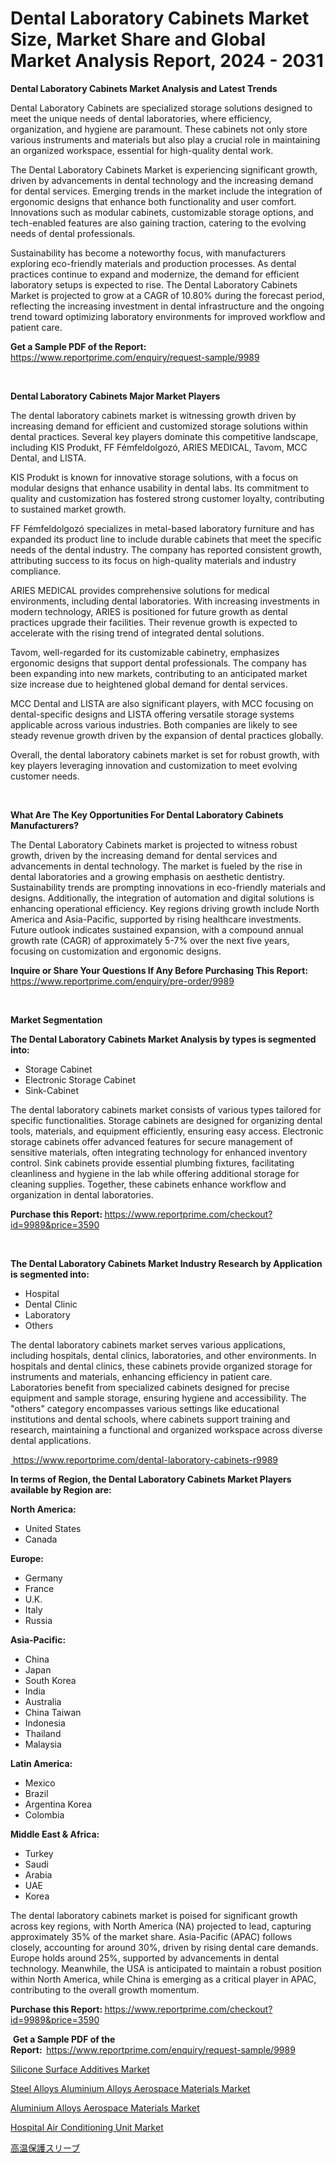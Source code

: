 <p><h1>Dental Laboratory Cabinets Market Size, Market Share and Global Market Analysis Report, 2024 - 2031</h1></p><p><strong>Dental Laboratory Cabinets Market Analysis and Latest Trends</strong></p>
<p><p>Dental Laboratory Cabinets are specialized storage solutions designed to meet the unique needs of dental laboratories, where efficiency, organization, and hygiene are paramount. These cabinets not only store various instruments and materials but also play a crucial role in maintaining an organized workspace, essential for high-quality dental work.</p><p>The Dental Laboratory Cabinets Market is experiencing significant growth, driven by advancements in dental technology and the increasing demand for dental services. Emerging trends in the market include the integration of ergonomic designs that enhance both functionality and user comfort. Innovations such as modular cabinets, customizable storage options, and tech-enabled features are also gaining traction, catering to the evolving needs of dental professionals.</p><p>Sustainability has become a noteworthy focus, with manufacturers exploring eco-friendly materials and production processes. As dental practices continue to expand and modernize, the demand for efficient laboratory setups is expected to rise. The Dental Laboratory Cabinets Market is projected to grow at a CAGR of 10.80% during the forecast period, reflecting the increasing investment in dental infrastructure and the ongoing trend toward optimizing laboratory environments for improved workflow and patient care.</p></p>
<p><strong>Get a Sample PDF of the Report:&nbsp;</strong> <a href="https://www.reportprime.com/enquiry/request-sample/9989">https://www.reportprime.com/enquiry/request-sample/9989</a></p>
<p>&nbsp;</p>
<p><strong>Dental Laboratory Cabinets Major Market Players</strong></p>
<p><p>The dental laboratory cabinets market is witnessing growth driven by increasing demand for efficient and customized storage solutions within dental practices. Several key players dominate this competitive landscape, including KIS Produkt, FF Fémfeldolgozó, ARIES MEDICAL, Tavom, MCC Dental, and LISTA.</p><p>KIS Produkt is known for innovative storage solutions, with a focus on modular designs that enhance usability in dental labs. Its commitment to quality and customization has fostered strong customer loyalty, contributing to sustained market growth.</p><p>FF Fémfeldolgozó specializes in metal-based laboratory furniture and has expanded its product line to include durable cabinets that meet the specific needs of the dental industry. The company has reported consistent growth, attributing success to its focus on high-quality materials and industry compliance.</p><p>ARIES MEDICAL provides comprehensive solutions for medical environments, including dental laboratories. With increasing investments in modern technology, ARIES is positioned for future growth as dental practices upgrade their facilities. Their revenue growth is expected to accelerate with the rising trend of integrated dental solutions.</p><p>Tavom, well-regarded for its customizable cabinetry, emphasizes ergonomic designs that support dental professionals. The company has been expanding into new markets, contributing to an anticipated market size increase due to heightened global demand for dental services.</p><p>MCC Dental and LISTA are also significant players, with MCC focusing on dental-specific designs and LISTA offering versatile storage systems applicable across various industries. Both companies are likely to see steady revenue growth driven by the expansion of dental practices globally.</p><p>Overall, the dental laboratory cabinets market is set for robust growth, with key players leveraging innovation and customization to meet evolving customer needs.</p></p>
<p>&nbsp;</p>
<p><strong>What Are The Key Opportunities For Dental Laboratory Cabinets Manufacturers?</strong></p>
<p><p>The Dental Laboratory Cabinets market is projected to witness robust growth, driven by the increasing demand for dental services and advancements in dental technology. The market is fueled by the rise in dental laboratories and a growing emphasis on aesthetic dentistry. Sustainability trends are prompting innovations in eco-friendly materials and designs. Additionally, the integration of automation and digital solutions is enhancing operational efficiency. Key regions driving growth include North America and Asia-Pacific, supported by rising healthcare investments. Future outlook indicates sustained expansion, with a compound annual growth rate (CAGR) of approximately 5-7% over the next five years, focusing on customization and ergonomic designs.</p></p>
<p><strong>Inquire or Share Your Questions If Any Before Purchasing This Report:</strong> <a href="https://www.reportprime.com/enquiry/pre-order/9989">https://www.reportprime.com/enquiry/pre-order/9989</a></p>
<p>&nbsp;</p>
<p><strong>Market Segmentation</strong></p>
<p><strong>The Dental Laboratory Cabinets Market Analysis by types is segmented into:</strong></p>
<p><ul><li>Storage Cabinet</li><li>Electronic Storage Cabinet</li><li>Sink-Cabinet</li></ul></p>
<p><p>The dental laboratory cabinets market consists of various types tailored for specific functionalities. Storage cabinets are designed for organizing dental tools, materials, and equipment efficiently, ensuring easy access. Electronic storage cabinets offer advanced features for secure management of sensitive materials, often integrating technology for enhanced inventory control. Sink cabinets provide essential plumbing fixtures, facilitating cleanliness and hygiene in the lab while offering additional storage for cleaning supplies. Together, these cabinets enhance workflow and organization in dental laboratories.</p></p>
<p><strong>Purchase this Report:&nbsp;</strong><a href="https://www.reportprime.com/checkout?id=9989&price=3590">https://www.reportprime.com/checkout?id=9989&price=3590</a></p>
<p>&nbsp;</p>
<p><strong>The Dental Laboratory Cabinets Market Industry Research by Application is segmented into:</strong></p>
<p><ul><li>Hospital</li><li>Dental Clinic</li><li>Laboratory</li><li>Others</li></ul></p>
<p><p>The dental laboratory cabinets market serves various applications, including hospitals, dental clinics, laboratories, and other environments. In hospitals and dental clinics, these cabinets provide organized storage for instruments and materials, enhancing efficiency in patient care. Laboratories benefit from specialized cabinets designed for precise equipment and sample storage, ensuring hygiene and accessibility. The "others" category encompasses various settings like educational institutions and dental schools, where cabinets support training and research, maintaining a functional and organized workspace across diverse dental applications.</p></p>
<p><a href="https://www.reportprime.com/dental-laboratory-cabinets-r9989">&nbsp;https://www.reportprime.com/dental-laboratory-cabinets-r9989</a></p>
<p><strong>In terms of Region, the Dental Laboratory Cabinets Market Players available by Region are:</strong></p>
<p>
    <p> <strong> North America: </strong>
        <ul>
            <li>United States</li>
            <li>Canada</li>
        </ul>
        </p> 
    <p> <strong> Europe: </strong>
        <ul>
            <li>Germany</li>
            <li>France</li>
            <li>U.K.</li>
            <li>Italy</li>
            <li>Russia</li>
        </ul>
        </p> 
    <p> <strong> Asia-Pacific: </strong>
        <ul>
            <li>China</li>
            <li>Japan</li>
            <li>South Korea</li>
            <li>India</li>
            <li>Australia</li>
            <li>China Taiwan</li>
            <li>Indonesia</li>
            <li>Thailand</li>
            <li>Malaysia</li>
        </ul>
        </p> 
    <p> <strong> Latin America: </strong>
        <ul>
            <li>Mexico</li>
            <li>Brazil</li>
            <li>Argentina Korea</li>
            <li>Colombia</li>
        </ul>
        </p> 
    <p> <strong> Middle East & Africa: </strong>
        <ul>
            <li>Turkey</li>
            <li>Saudi</li>
            <li>Arabia</li>
            <li>UAE</li>
            <li>Korea</li>
        </ul>
    </p>
    </p>
<p><p>The dental laboratory cabinets market is poised for significant growth across key regions, with North America (NA) projected to lead, capturing approximately 35% of the market share. Asia-Pacific (APAC) follows closely, accounting for around 30%, driven by rising dental care demands. Europe holds around 25%, supported by advancements in dental technology. Meanwhile, the USA is anticipated to maintain a robust position within North America, while China is emerging as a critical player in APAC, contributing to the overall growth momentum.</p></p>
<p><strong>Purchase this Report: </strong><a href="https://www.reportprime.com/checkout?id=9989&price=3590">https://www.reportprime.com/checkout?id=9989&price=3590</a></p>
<p>&nbsp;<strong>Get a Sample PDF of the Report:&nbsp;&nbsp;</strong><a href="https://www.reportprime.com/enquiry/request-sample/9989">https://www.reportprime.com/enquiry/request-sample/9989</a></p>
<p><strong></strong></p>
<p><p><a href="https://issuu.com/reportprime-2/docs/silicone-surface-additives-market-s_95e3458d069e87">Silicone Surface Additives Market</a></p><p><a href="https://medium.com/@paaboudi9k/the-steel-alloys-aluminium-alloys-aerospace-materials-market-is-anticipated-to-experience-ebeb0c7099c3">Steel Alloys Aluminium Alloys Aerospace Materials Market</a></p><p><a href="https://medium.com/@paaboudi9k/the-aluminium-alloys-aerospace-materials-market-prioritizes-cost-control-and-efficiency-e74b8cb2f0d4">Aluminium Alloys Aerospace Materials Market</a></p><p><a href="https://issuu.com/reportprime-2/docs/hospital-air-conditioning-unit-mark_bd5069af42a977">Hospital Air Conditioning Unit Market</a></p><p><a href="https://medium.com/@americahilario/high-temperature-protection-sleeve-market-%E3%81%AF-%E3%82%B3%E3%82%B9%E3%83%88%E7%AE%A1%E7%90%86%E3%81%A8%E5%8A%B9%E7%8E%87%E5%90%91%E4%B8%8A%E3%82%92%E5%84%AA%E5%85%88%E3%81%97%E3%81%BE%E3%81%99-%E3%81%95%E3%82%89%E3%81%AB-%E5%A0%B1%E5%91%8A%E6%9B%B8%E3%81%AF%E5%B8%82%E5%A0%B4%E3%81%AE%E9%9C%80%E8%A6%81%E9%9D%A2%E3%81%A8%E4%BE%9B%E7%B5%A6%E9%9D%A2%E3%81%AE%E4%B8%A1%E6%96%B9%E3%82%92%E3%82%AB%E3%83%90%E3%83%BC%E3%81%97%E3%81%A6%E3%81%84%E3%81%BE%E3%81%99-high-285d97af13cf?postPublishedType=initial">高温保護スリーブ</a></p></p>